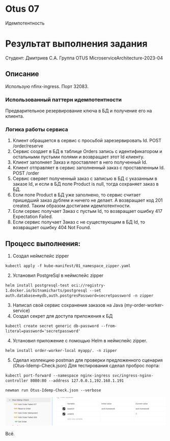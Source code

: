 # Otus 07
Идемпотентность
# Результат выполнения задания
Студент: Дмитриев С.А. Группа OTUS MicroserviceArchitecture-2023-04

## Описание
Использую nfinx-ingress. Порт 32083.
### Использованный паттерн идемпотентности
Предварительное резервирование ключа в БД и получение его на клиента.

### Логика работы сервиса
1. Клиент обращается в сервис с просьбой зарезервировать Id. POST /order/reserve
2. Сервис создает в БД в таблице Orders запись с идентификатором и остальными пустыми полями и возвращает этот Id клиенту.
3. Клиент заполняет Заказ и проставляет в него полученный Id.
4. Клиент отправляет в сервис заполненный заказ с проставленным Id. POST /order
5. Сервис сверяет полученный заказ с записью в БД с указанным в заказе Id, и если в БД поле Product is null, тогда сохраняет заказ в БД.
6. Если поле Product в БД уже заполнено, то сервис считает пришедший заказ дублем и ничего не делает. А возвращает код 201 created. Таким образом достигаем идемпотентности.
7. Если сервис получает Заказ с пустым Id, то возвращает ошибку 417 Expectation Failed.
8. Если сервис получает Заказ с не существующим в БД Id, то возвращает ошибку 404 Not Found.

## Процесс выполнения:
1. Создал неймспейс zipper
```shell
kubectl apply -f kube-manifest/01_namespace_zipper.yaml
```
2. Установил PostgreSql в неймспейс zipper
```shell
helm install postgresql-test oci://registry-1.docker.io/bitnamicharts/postgresql --set auth.database=mydb,auth.postgresPassword=secretpassword -n zipper
```
3. Написал свой сервис сохранения заказов на Java (my-order-worker-service)
4. Создал секрет для доступа приложения к БД
```shell
kubectl create secret generic db-password --from-literal=password='secretpassword'
```
4. Установил приложение с помощью Helm в неймспейс zipper.
```shell
helm install order-worker-local myapp/. -n zipper
```
5. Сделал коллекцию postman для проверки предложенного сценария (Otus-Idemp-Check.json)
Для тестирования сделал проброс порта:
```shell
kubectl port-forward --namespace nginx-ingress svc/ingress-nginx-controller 8080:80 --address 127.0.0.1,192.168.1.191
```
```shell
newman run Otus-Idemp-Check.json --verbose
```
![Коллекция postman](Postman.png)

Всё.
